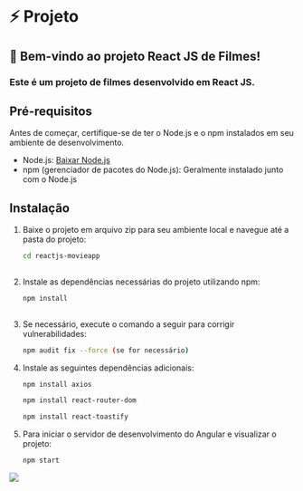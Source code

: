 # ⚡ Projeto
## 🚀 Bem-vindo ao projeto React JS de Filmes! 
### Este é um projeto de filmes desenvolvido em React JS. 
## Pré-requisitos

Antes de começar, certifique-se de ter o Node.js e o npm instalados em seu ambiente de desenvolvimento.

- Node.js: [Baixar Node.js](https://nodejs.org/)
- npm (gerenciador de pacotes do Node.js): Geralmente instalado junto com o Node.js

## Instalação

1. Baixe o projeto em arquivo zip para seu ambiente local e navegue até a pasta do projeto:

   ```bash
   cd reactjs-movieapp
      
2. Instale as dependências necessárias do projeto utilizando npm:

   ```bash
   npm install
      
3. Se necessário, execute o comando a seguir para corrigir vulnerabilidades:

   ```bash
   npm audit fix --force (se for necessário)

4. Instale as seguintes dependências adicionais:
   ```bash
   npm install axios

   npm install react-router-dom

   npm install react-toastify

6. Para iniciar o servidor de desenvolvimento do Angular e visualizar o projeto:

   ```bash
   npm start

<img src="src/images/readme.jpg" />